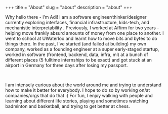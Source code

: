 +++
title = "About"
slug = "about"
description = "about"
+++

Why hello there - I’m Adi! I am a software engineer/thinker/designer currently exploring interfaces, financial infrastructure, kids-tech, and mechanistic interpretability . Previously, I worked at Affirm for two years - helping move frankly absurd amounts of money from one place to another. I went to school at UWaterloo and learnt how to move bits and bytes to do things there. In the past, I’ve started (and failed at building) my own company, worked as a founding engineer at a super early-staged startup,  worked in software (frontend, backend, data, infra, ml) at a bunch of different places (5 fulltime internships to be exact) and got stuck at an airport in Germany for three days after losing my passport. 


&nbsp;

I am intensely curious about the world around me and trying to understand how to make it better for everybody. I hope to do so by working on/at companies/orgs that do that :) For fun, I enjoy walking with people and learning about different life stories, playing and sometimes watching badminton and basketball, and trying to get better at chess.

&nbsp;


